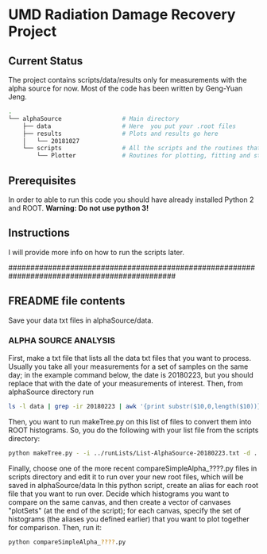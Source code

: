 
# UMD Radiation Damage Recovery Project

## Current Status
The project contains scripts/data/results only for measurements with the alpha source for now. 
Most of the code has been written by Geng-Yuan Jeng.

```bash
.
└── alphaSource                 # Main directory
    ├── data                    # Here  you put your .root files
    ├── results                 # Plots and results go here
    │   └── 20181027
    └── scripts                 # All the scripts and the routines that we are going to use
        └── Plotter             # Routines for plotting, fitting and style configuration
```
## Prerequisites
In order to able to run this code you should have already installed Python 2 and ROOT.
**Warning: Do not use python 3!**

## Instructions
I will provide more info on how to run the scripts later.

##############################################################################################
## FREADME file contents

Save your data txt files in alphaSource/data.

### ALPHA SOURCE ANALYSIS

First, make a txt file that lists all the data txt files that you want to process. Usually you take all your measurements for a set of samples on the same day; in the example command below, the date is 20180223, but you should replace that with the date of your measurements of interest. Then, from alphaSource directory run

```bash
ls -l data | grep -ir 20180223 | awk '{print substr($10,0,length($10))}' > runLists/List-AlphaSource-20180223.txt
```

Then, you want to run makeTree.py on this list of files to convert them into ROOT histograms. So, you do the following with your list file from the scripts directory:

```bash
python makeTree.py - -i ../runLists/List-AlphaSource-20180223.txt -d ../data
```

Finally, choose one of the more recent compareSimpleAlpha_????.py files in scripts directory and edit it to run over your new root files, which will be saved in alphaSource/data
In this python script, create an alias for each root file that you want to run over. Decide which histograms you want to compare on the same canvas, and then create a vector of canvases "plotSets" (at the end of the script); for each canvas, specify the set of histograms (the aliases you defined earlier) that you want to plot together for comparison.
Then, run it:

```bash
python compareSimpleAlpha_????.py
```
